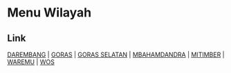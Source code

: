 # Menu Wilayah

## Link

[DAREMBANG](https://github.com/gigit-pemilu/pemilu-2024-92-papua-barat/tree/main/pileg-dpr/hitung-suara/sub/92-papua-barat/sub/03-fak-fak/sub/14-mbahamdandara/sub/2001-darembang)
 | 
[GORAS](https://github.com/gigit-pemilu/pemilu-2024-92-papua-barat/tree/main/pileg-dpr/hitung-suara/sub/92-papua-barat/sub/03-fak-fak/sub/14-mbahamdandara/sub/2002-goras)
 | 
[GORAS SELATAN](https://github.com/gigit-pemilu/pemilu-2024-92-papua-barat/tree/main/pileg-dpr/hitung-suara/sub/92-papua-barat/sub/03-fak-fak/sub/14-mbahamdandara/sub/2007-goras-selatan)
 | 
[MBAHAMDANDRA](https://github.com/gigit-pemilu/pemilu-2024-92-papua-barat/tree/main/pileg-dpr/hitung-suara/sub/92-papua-barat/sub/03-fak-fak/sub/14-mbahamdandara/sub/2006-mbahamdandra)
 | 
[MITIMBER](https://github.com/gigit-pemilu/pemilu-2024-92-papua-barat/tree/main/pileg-dpr/hitung-suara/sub/92-papua-barat/sub/03-fak-fak/sub/14-mbahamdandara/sub/2003-mitimber)
 | 
[WAREMU](https://github.com/gigit-pemilu/pemilu-2024-92-papua-barat/tree/main/pileg-dpr/hitung-suara/sub/92-papua-barat/sub/03-fak-fak/sub/14-mbahamdandara/sub/2004-waremu)
 | 
[WOS](https://github.com/gigit-pemilu/pemilu-2024-92-papua-barat/tree/main/pileg-dpr/hitung-suara/sub/92-papua-barat/sub/03-fak-fak/sub/14-mbahamdandara/sub/2005-wos)

